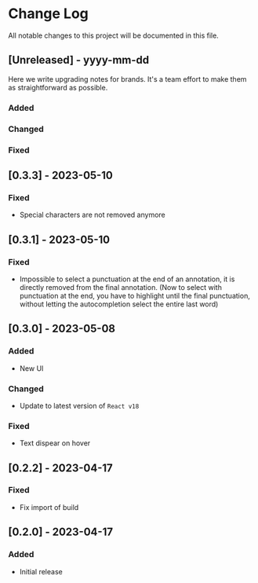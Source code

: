 # Change Log
All notable changes to this project will be documented in this file.
 
## [Unreleased] - yyyy-mm-dd
 
Here we write upgrading notes for brands. It's a team effort to make them as
straightforward as possible.
 
### Added
 
### Changed
 
### Fixed

## [0.3.3] - 2023-05-10

### Fixed

- Special characters are not removed anymore

## [0.3.1] - 2023-05-10

### Fixed

- Impossible to select a punctuation at the end of an annotation, it is directly removed from the final annotation. (Now to select with punctuation at the end, you have to highlight until the final punctuation, without letting the autocompletion select the entire last word)

## [0.3.0] - 2023-05-08

### Added

- New UI

### Changed

- Update to latest version of `React v18`

### Fixed

- Text dispear on hover

## [0.2.2] - 2023-04-17

### Fixed

- Fix import of build

## [0.2.0] - 2023-04-17
 
### Added

- Initial release
